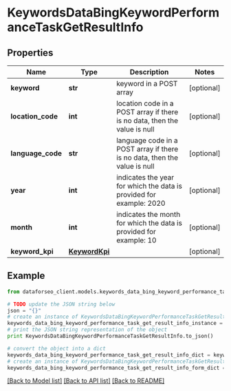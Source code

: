 # KeywordsDataBingKeywordPerformanceTaskGetResultInfo


## Properties

Name | Type | Description | Notes
------------ | ------------- | ------------- | -------------
**keyword** | **str** | keyword in a POST array | [optional] 
**location_code** | **int** | location code in a POST array if there is no data, then the value is null | [optional] 
**language_code** | **str** | language code in a POST array if there is no data, then the value is null | [optional] 
**year** | **int** | indicates the year for which the data is provided for example: 2020 | [optional] 
**month** | **int** | indicates the month for which the data is provided for example: 10 | [optional] 
**keyword_kpi** | [**KeywordKpi**](KeywordKpi.md) |  | [optional] 

## Example

```python
from dataforseo_client.models.keywords_data_bing_keyword_performance_task_get_result_info import KeywordsDataBingKeywordPerformanceTaskGetResultInfo

# TODO update the JSON string below
json = "{}"
# create an instance of KeywordsDataBingKeywordPerformanceTaskGetResultInfo from a JSON string
keywords_data_bing_keyword_performance_task_get_result_info_instance = KeywordsDataBingKeywordPerformanceTaskGetResultInfo.from_json(json)
# print the JSON string representation of the object
print KeywordsDataBingKeywordPerformanceTaskGetResultInfo.to_json()

# convert the object into a dict
keywords_data_bing_keyword_performance_task_get_result_info_dict = keywords_data_bing_keyword_performance_task_get_result_info_instance.to_dict()
# create an instance of KeywordsDataBingKeywordPerformanceTaskGetResultInfo from a dict
keywords_data_bing_keyword_performance_task_get_result_info_form_dict = keywords_data_bing_keyword_performance_task_get_result_info.from_dict(keywords_data_bing_keyword_performance_task_get_result_info_dict)
```
[[Back to Model list]](../README.md#documentation-for-models) [[Back to API list]](../README.md#documentation-for-api-endpoints) [[Back to README]](../README.md)


